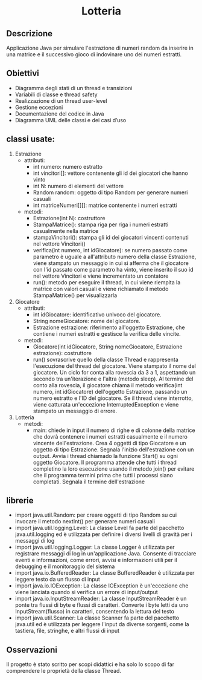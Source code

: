 <h1 align="center">Lotteria</h1>

## Descrizione
Applicazione Java per simulare l'estrazione di numeri random da inserire in una matrice e il successivo gioco di indovinare uno dei numeri estratti.

## Obiettivi
- Diagramma degli stati di un thread e transizioni	
- Variabili di classe e thread safety
- Realizzazione di un thread user-level
- Gestione eccezioni
- Documentazione del codice in Java
- Diagramma UML delle classi e dei casi d’uso

## classi usate:
1) Estrazione
   - attributi:
      - int numero: numero estratto
      - int vincitori[]: vettore contenente gli id dei giocatori che hanno vinto
      - int N: numero di elementi del vettore
      - Random random: oggetto di tipo Random per generare numeri casuali
      - int matriceNumeri[][]: matrice contenente i numeri estratti
    - metodi:
      - Estrazione(int N): costruttore
      - StampaMatrice(): stampa riga per riga i numeri estratti casualmente nella matrice
      - stampaVincitori(): stampa gli id dei giocatori vincenti contenuti nel vettore Vincitori()
      - verifica(int numero, int idGiocatore): se numero passato come parametro è uguale a all'attributo numero della classe Estrazione, viene stampato un messaggio in cui si afferma che il giocatore con l'id passato come parametro ha vinto, viene inserito il suo id nel vettore Vincitori e viene incrementato un contatore
      - run(): metodo per eseguire il thread, in cui viene riempita la matrice con valori casuali e viene richiamato il metodo StampaMatrice() per visualizzarla
2) Giocatore
   - attributi:
      - int idGiocatore: identificativo univoco del giocatore.
      - String nomeGiocatore: nome del giocatore.
      - Estrazione estrazione: riferimento all'oggetto Estrazione, che contiene i numeri estratti e gestisce la verifica delle vincite.
   - metodi:
      - Giocatore(int idGiocatore, String nomeGiocatore, Estrazione estrazione): costruttore
      - run() sovrascrive quello della classe Thread e rappresenta l'esecuzione del thread del giocatore. Viene stampato il nome del giocatore. Un ciclo for conta alla rovescia da 3 a 1, aspettando un secondo tra un'iterazione e l'altra (metodo sleep). Al termine del conto alla rovescia, il giocatore chiama il metodo verifica(int numero, int idGiocatore) dell'oggetto Estrazione, passando un numero estratto e l'ID del giocatore. Se il thread viene interrotto, viene catturata un'eccezione InterruptedException e viene stampato un messaggio di errore.
3) Lotteria
   - metodi:
      - main: chiede in input il numero di righe e di colonne della matrice che dovrà contenere i numeri estratti casualmente e il numero vincente dell'estrazione. Crea 4 oggetti di tipo Giocatore e un oggetto di tipo Estrazione. Segnala l'inizio dell'estrazione con un output. Avvia i thread chiamado la funzione Start() su ogni oggetto Giocatore. Il programma attende che tutti i thread completino la loro esecuzione usando il metodo join() per evitare che il programma termini prima che tutti i processi siano completati. Segnala il termine dell'estrazione
    
## librerie

- import java.util.Random: per creare oggetti di tipo Random su cui invocare il metodo nextInt() per generare numeri casuali
- import java.util.logging.Level: La classe Level fa parte del pacchetto java.util.logging ed è utilizzata per definire i diversi livelli di gravità per i messaggi di log
- import java.util.logging.Logger: La classe Logger è utilizzata per registrare messaggi di log in un'applicazione Java. Consente di tracciare eventi e informazioni, come errori, avvisi e informazioni utili per il debugging e il monitoraggio del sistema
- import java.io.BufferedReader: La classe BufferedReader è utilizzata per leggere testo da un flusso di input
- import java.io.IOException: La classe IOException è un'eccezione che viene lanciata quando si verifica un errore di input/output
- import java.io.InputStreamReader: La classe InputStreamReader è un ponte tra flussi di byte e flussi di caratteri. Converte i byte letti da uno InputStream(flusso) in caratteri, consentendo la lettura del testo
- import java.util.Scanner: La classe Scanner fa parte del pacchetto java.util ed è utilizzata per leggere l'input da diverse sorgenti, come la tastiera, file, stringhe, e altri flussi di input

## Osservazioni
Il progetto è stato scritto per scopi didattici e ha solo lo scopo di far comprendere le proprietà della classe Thread. 
